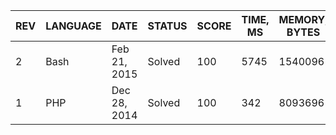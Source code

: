 | REV | LANGUAGE | DATE | STATUS | SCORE | TIME, MS | MEMORY, BYTES | IN RANKING | UNIQUE | RANKING POINTS |
|-----|----------|------|--------|-------|----------|---------------|------------|--------|----------------|
| 2 | Bash | Feb 21, 2015 | Solved | 100 | 5745 | 1540096 | yes | yes | 48.939 |
| 1 | PHP | Dec 28, 2014 | Solved | 100 | 342 | 8093696 | yes | yes | 51.345 |


